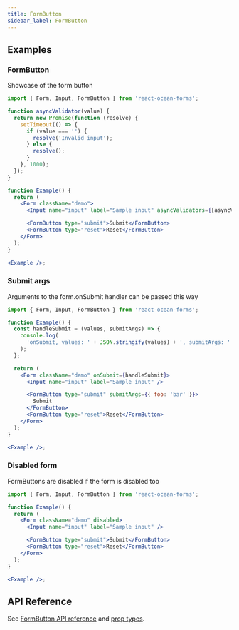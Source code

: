 ```yaml
---
title: FormButton
sidebar_label: FormButton
---
```


## Examples

### FormButton

Showcase of the form button

```jsx
import { Form, Input, FormButton } from 'react-ocean-forms';

function asyncValidator(value) {
  return new Promise(function (resolve) {
    setTimeout(() => {
      if (value === '') {
        resolve('Invalid input');
      } else {
        resolve();
      }
    }, 1000);
  });
}

function Example() {
  return (
    <Form className="demo">
      <Input name="input" label="Sample input" asyncValidators={[asyncValidator]} />

      <FormButton type="submit">Submit</FormButton>
      <FormButton type="reset">Reset</FormButton>
    </Form>
  );
}

<Example />;
```

### Submit args

Arguments to the form.onSubmit handler can be passed this way

```jsx
import { Form, Input, FormButton } from 'react-ocean-forms';

function Example() {
  const handleSubmit = (values, submitArgs) => {
    console.log(
      'onSubmit, values: ' + JSON.stringify(values) + ', submitArgs: ' + JSON.stringify(submitArgs)
    );
  };

  return (
    <Form className="demo" onSubmit={handleSubmit}>
      <Input name="input" label="Sample input" />

      <FormButton type="submit" submitArgs={{ foo: 'bar' }}>
        Submit
      </FormButton>
      <FormButton type="reset">Reset</FormButton>
    </Form>
  );
}

<Example />;
```

### Disabled form

FormButtons are disabled if the form is disabled too

```jsx
import { Form, Input, FormButton } from 'react-ocean-forms';

function Example() {
  return (
    <Form className="demo" disabled>
      <Input name="input" label="Sample input" />

      <FormButton type="submit">Submit</FormButton>
      <FormButton type="reset">Reset</FormButton>
    </Form>
  );
}

<Example />;
```

## API Reference

See [FormButton API reference](../../api/react-ocean-forms/modules/formbutton#const-formbutton) and [prop types](../../api/react-ocean-forms/interfaces/formbutton.iformbuttonprops).
